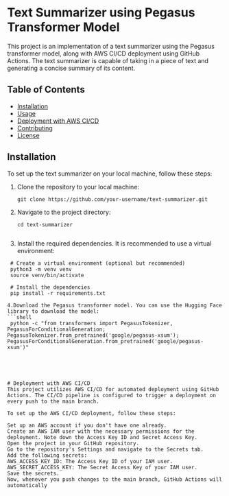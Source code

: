 # Text Summarizer using Pegasus Transformer Model

This project is an implementation of a text summarizer using the Pegasus transformer model, along with AWS CI/CD deployment using GitHub Actions. The text summarizer is capable of taking in a piece of text and generating a concise summary of its content.

## Table of Contents

- [Installation](#installation)
- [Usage](#usage)
- [Deployment with AWS CI/CD](#deployment-with-aws-cicd)
- [Contributing](#contributing)
- [License](#license)

## Installation

To set up the text summarizer on your local machine, follow these steps:

1. Clone the repository to your local machine:

   ```shell
   git clone https://github.com/your-username/text-summarizer.git
2. Navigate to the project directory:

   ```shell
   cd text-summarizer

   
3. Install the required dependencies. It is recommended to use a virtual environment:
  
  ```shell
   # Create a virtual environment (optional but recommended)
   python3 -m venv venv
   source venv/bin/activate

   # Install the dependencies
   pip install -r requirements.txt

4.Download the Pegasus transformer model. You can use the Hugging Face library to download the model:
```shell
   python -c "from transformers import PegasusTokenizer, PegasusForConditionalGeneration; PegasusTokenizer.from_pretrained('google/pegasus-xsum'); PegasusForConditionalGeneration.from_pretrained('google/pegasus-xsum')"





# Deployment with AWS CI/CD
This project utilizes AWS CI/CD for automated deployment using GitHub Actions. The CI/CD pipeline is configured to trigger a deployment on every push to the main branch.

To set up the AWS CI/CD deployment, follow these steps:

Set up an AWS account if you don't have one already.
Create an AWS IAM user with the necessary permissions for the deployment. Note down the Access Key ID and Secret Access Key.
Open the project in your GitHub repository.
Go to the repository's Settings and navigate to the Secrets tab.
Add the following secrets:
AWS_ACCESS_KEY_ID: The Access Key ID of your IAM user.
AWS_SECRET_ACCESS_KEY: The Secret Access Key of your IAM user.
Save the secrets.
Now, whenever you push changes to the main branch, GitHub Actions will automatically
